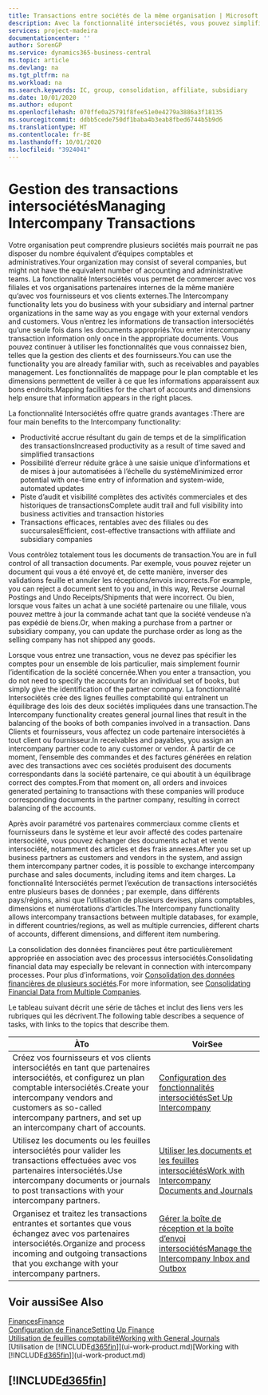 ```yaml
---
title: Transactions entre sociétés de la même organisation | Microsoft Docs
description: Avec la fonctionnalité intersociétés, vous pouvez simplifier les processus et les transactions entre sociétés appartenant à la même organisation.
services: project-madeira
documentationcenter: ''
author: SorenGP
ms.service: dynamics365-business-central
ms.topic: article
ms.devlang: na
ms.tgt_pltfrm: na
ms.workload: na
ms.search.keywords: IC, group, consolidation, affiliate, subsidiary
ms.date: 10/01/2020
ms.author: edupont
ms.openlocfilehash: 070ffe0a25791f8fee51e0e4279a3886a3f18135
ms.sourcegitcommit: ddbb5cede750df1baba4b3eab8fbed6744b5b9d6
ms.translationtype: HT
ms.contentlocale: fr-BE
ms.lasthandoff: 10/01/2020
ms.locfileid: "3924041"
---
```

# <a name="managing-intercompany-transactions"></a><span data-ttu-id="2f7ed-103">Gestion des transactions intersociétés</span><span class="sxs-lookup"><span data-stu-id="2f7ed-103">Managing Intercompany Transactions</span></span>
<span data-ttu-id="2f7ed-104">Votre organisation peut comprendre plusieurs sociétés mais pourrait ne pas disposer du nombre équivalent d’équipes comptables et administratives.</span><span class="sxs-lookup"><span data-stu-id="2f7ed-104">Your organization may consist of several companies, but might not have the equivalent number of accounting and administrative teams.</span></span> <span data-ttu-id="2f7ed-105">La fonctionnalité Intersociétés vous permet de commercer avec vos filiales et vos organisations partenaires internes de la même manière qu’avec vos fournisseurs et vos clients externes.</span><span class="sxs-lookup"><span data-stu-id="2f7ed-105">The Intercompany functionality lets you do business with your subsidiary and internal partner organizations in the same way as you engage with your external vendors and customers.</span></span> <span data-ttu-id="2f7ed-106">Vous n’entrez les informations de transaction intersociétés qu’une seule fois dans les documents appropriés.</span><span class="sxs-lookup"><span data-stu-id="2f7ed-106">You enter intercompany transaction information only once in the appropriate documents.</span></span> <span data-ttu-id="2f7ed-107">Vous pouvez continuer à utiliser les fonctionnalités que vous connaissez bien, telles que la gestion des clients et des fournisseurs.</span><span class="sxs-lookup"><span data-stu-id="2f7ed-107">You can use the functionality you are already familiar with, such as receivables and payables management.</span></span> <span data-ttu-id="2f7ed-108">Les fonctionnalités de mappage pour le plan comptable et les dimensions permettent de veiller à ce que les informations apparaissent aux bons endroits.</span><span class="sxs-lookup"><span data-stu-id="2f7ed-108">Mapping facilities for the chart of accounts and dimensions help ensure that information appears in the right places.</span></span>  

<span data-ttu-id="2f7ed-109">La fonctionnalité Intersociétés offre quatre grands avantages :</span><span class="sxs-lookup"><span data-stu-id="2f7ed-109">There are four main benefits to the Intercompany functionality:</span></span>  

- <span data-ttu-id="2f7ed-110">Productivité accrue résultant du gain de temps et de la simplification des transactions</span><span class="sxs-lookup"><span data-stu-id="2f7ed-110">Increased productivity as a result of time saved and simplified transactions</span></span>  
- <span data-ttu-id="2f7ed-111">Possibilité d’erreur réduite grâce à une saisie unique d’informations et de mises à jour automatisées à l’échelle du système</span><span class="sxs-lookup"><span data-stu-id="2f7ed-111">Minimized error potential with one-time entry of information and system-wide, automated updates</span></span>  
- <span data-ttu-id="2f7ed-112">Piste d’audit et visibilité complètes des activités commerciales et des historiques de transactions</span><span class="sxs-lookup"><span data-stu-id="2f7ed-112">Complete audit trail and full visibility into business activities and transaction histories</span></span>  
- <span data-ttu-id="2f7ed-113">Transactions efficaces, rentables avec des filiales ou des succursales</span><span class="sxs-lookup"><span data-stu-id="2f7ed-113">Efficient, cost-effective transactions with affiliate and subsidiary companies</span></span>  

<span data-ttu-id="2f7ed-114">Vous contrôlez totalement tous les documents de transaction.</span><span class="sxs-lookup"><span data-stu-id="2f7ed-114">You are in full control of all transaction documents.</span></span> <span data-ttu-id="2f7ed-115">Par exemple, vous pouvez rejeter un document qui vous a été envoyé et, de cette manière, inverser des validations feuille et annuler les réceptions/envois incorrects.</span><span class="sxs-lookup"><span data-stu-id="2f7ed-115">For example, you can reject a document sent to you and, in this way, Reverse Journal Postings and Undo Receipts/Shipments that were incorrect.</span></span> <span data-ttu-id="2f7ed-116">Ou bien, lorsque vous faites un achat à une société partenaire ou une filiale, vous pouvez mettre à jour la commande achat tant que la société vendeuse n’a pas expédié de biens.</span><span class="sxs-lookup"><span data-stu-id="2f7ed-116">Or, when making a purchase from a partner or subsidiary company, you can update the purchase order as long as the selling company has not shipped any goods.</span></span>  

<span data-ttu-id="2f7ed-117">Lorsque vous entrez une transaction, vous ne devez pas spécifier les comptes pour un ensemble de lois particulier, mais simplement fournir l’identification de la société concernée.</span><span class="sxs-lookup"><span data-stu-id="2f7ed-117">When you enter a transaction, you do not need to specify the accounts for an individual set of books, but simply give the identification of the partner company.</span></span> <span data-ttu-id="2f7ed-118">La fonctionnalité Intersociétés crée des lignes feuilles comptabilité qui entraînent un équilibrage des lois des deux sociétés impliquées dans une transaction.</span><span class="sxs-lookup"><span data-stu-id="2f7ed-118">The Intercompany functionality creates general journal lines that result in the balancing of the books of both companies involved in a transaction.</span></span> <span data-ttu-id="2f7ed-119">Dans Clients et fournisseurs, vous affectez un code partenaire intersociétés à tout client ou fournisseur.</span><span class="sxs-lookup"><span data-stu-id="2f7ed-119">In receivables and payables, you assign an intercompany partner code to any customer or vendor.</span></span> <span data-ttu-id="2f7ed-120">À partir de ce moment, l’ensemble des commandes et des factures générées en relation avec des transactions avec ces sociétés produisent des documents correspondants dans la société partenaire, ce qui aboutit à un équilibrage correct des comptes.</span><span class="sxs-lookup"><span data-stu-id="2f7ed-120">From that moment on, all orders and invoices generated pertaining to transactions with these companies will produce corresponding documents in the partner company, resulting in correct balancing of the accounts.</span></span>  

 <span data-ttu-id="2f7ed-121">Après avoir paramétré vos partenaires commerciaux comme clients et fournisseurs dans le système et leur avoir affecté des codes partenaire intersociété, vous pouvez échanger des documents achat et vente intersociété, notamment des articles et des frais annexes.</span><span class="sxs-lookup"><span data-stu-id="2f7ed-121">After you set up business partners as customers and vendors in the system, and assign them intercompany partner codes, it is possible to exchange intercompany purchase and sales documents, including items and item charges.</span></span> <span data-ttu-id="2f7ed-122">La fonctionnalité Intersociétés permet l’exécution de transactions intersociétés entre plusieurs bases de données ; par exemple, dans différents pays/régions, ainsi que l’utilisation de plusieurs devises, plans comptables, dimensions et numérotations d’articles.</span><span class="sxs-lookup"><span data-stu-id="2f7ed-122">The Intercompany functionality allows intercompany transactions between multiple databases, for example, in different countries/regions, as well as multiple currencies, different charts of accounts, different dimensions, and different item numbering.</span></span>  

<span data-ttu-id="2f7ed-123">La consolidation des données financières peut être particulièrement appropriée en association avec des processus intersociétés.</span><span class="sxs-lookup"><span data-stu-id="2f7ed-123">Consolidating financial data may especially be relevant in connection with intercompany processes.</span></span> <span data-ttu-id="2f7ed-124">Pour plus d’informations, voir [Consolidation des données financières de plusieurs sociétés](finance-consolidated-company-reporting.md).</span><span class="sxs-lookup"><span data-stu-id="2f7ed-124">For more information, see [Consolidating Financial Data from Multiple Companies](finance-consolidated-company-reporting.md).</span></span>

<span data-ttu-id="2f7ed-125">Le tableau suivant décrit une série de tâches et inclut des liens vers les rubriques qui les décrivent.</span><span class="sxs-lookup"><span data-stu-id="2f7ed-125">The following table describes a sequence of tasks, with links to the topics that describe them.</span></span>

 |<span data-ttu-id="2f7ed-126">À</span><span class="sxs-lookup"><span data-stu-id="2f7ed-126">To</span></span> |<span data-ttu-id="2f7ed-127">Voir</span><span class="sxs-lookup"><span data-stu-id="2f7ed-127">See</span></span>|
 |---|---|
 |<span data-ttu-id="2f7ed-128">Créez vos fournisseurs et vos clients intersociétés en tant que partenaires intersociétés, et configurez un plan comptable intersociétés.</span><span class="sxs-lookup"><span data-stu-id="2f7ed-128">Create your intercompany vendors and customers as so-called intercompany partners, and set up an intercompany chart of accounts.</span></span>|[<span data-ttu-id="2f7ed-129">Configuration des fonctionnalités intersociétés</span><span class="sxs-lookup"><span data-stu-id="2f7ed-129">Set Up Intercompany</span></span>](intercompany-how-setup.md)|
 |<span data-ttu-id="2f7ed-130">Utilisez les documents ou les feuilles intersociétés pour valider les transactions effectuées avec vos partenaires intersociétés.</span><span class="sxs-lookup"><span data-stu-id="2f7ed-130">Use intercompany documents or journals to post transactions with your intercompany partners.</span></span>|[<span data-ttu-id="2f7ed-131">Utiliser les documents et les feuilles intersociétés</span><span class="sxs-lookup"><span data-stu-id="2f7ed-131">Work with Intercompany Documents and Journals</span></span>](intercompany-how-work-documents-journals.md)|
 |<span data-ttu-id="2f7ed-132">Organisez et traitez les transactions entrantes et sortantes que vous échangez avec vos partenaires intersociétés.</span><span class="sxs-lookup"><span data-stu-id="2f7ed-132">Organize and process incoming and outgoing transactions that you exchange with your intercompany partners.</span></span>|[<span data-ttu-id="2f7ed-133">Gérer la boîte de réception et la boîte d’envoi intersociétés</span><span class="sxs-lookup"><span data-stu-id="2f7ed-133">Manage the Intercompany Inbox and Outbox</span></span>](intercompany-how-manage-intercompany-inbox.md)|

## <a name="see-also"></a><span data-ttu-id="2f7ed-134">Voir aussi</span><span class="sxs-lookup"><span data-stu-id="2f7ed-134">See Also</span></span>
[<span data-ttu-id="2f7ed-135">Finances</span><span class="sxs-lookup"><span data-stu-id="2f7ed-135">Finance</span></span>](finance.md)  
[<span data-ttu-id="2f7ed-136">Configuration de Finance</span><span class="sxs-lookup"><span data-stu-id="2f7ed-136">Setting Up Finance</span></span>](finance-setup-finance.md)  
[<span data-ttu-id="2f7ed-137">Utilisation de feuilles comptabilité</span><span class="sxs-lookup"><span data-stu-id="2f7ed-137">Working with General Journals</span></span>](ui-work-general-journals.md)  
<span data-ttu-id="2f7ed-138">[Utilisation de [!INCLUDE[d365fin](includes/d365fin_md.md)]](ui-work-product.md)</span><span class="sxs-lookup"><span data-stu-id="2f7ed-138">[Working with [!INCLUDE[d365fin](includes/d365fin_md.md)]](ui-work-product.md)</span></span>

## [!INCLUDE[d365fin](includes/free_trial_md.md)]  
